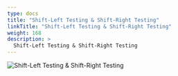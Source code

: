 ```yaml
---
type: docs
title: "Shift-Left Testing & Shift-Right Testing"
linkTitle: "Shift-Left Testing & Shift-Right Testing"
weight: 168
description: >
  Shift-Left Testing & Shift-Right Testing
---
```


![Shift-Left Testing & Shift-Right Testing](/images/bootcamp-slides/microservices-bootcamp/Slide168.PNG)
